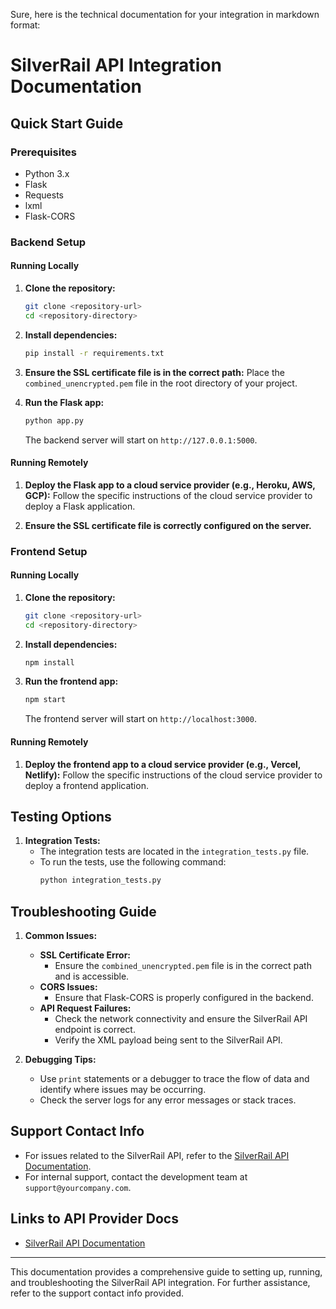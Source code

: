 Sure, here is the technical documentation for your integration in markdown format:

# SilverRail API Integration Documentation

## Quick Start Guide

### Prerequisites

- Python 3.x
- Flask
- Requests
- lxml
- Flask-CORS

### Backend Setup

#### Running Locally

1. **Clone the repository:**
    ```sh
    git clone <repository-url>
    cd <repository-directory>
    ```

2. **Install dependencies:**
    ```sh
    pip install -r requirements.txt
    ```

3. **Ensure the SSL certificate file is in the correct path:**
    Place the `combined_unencrypted.pem` file in the root directory of your project.

4. **Run the Flask app:**
    ```sh
    python app.py
    ```

    The backend server will start on `http://127.0.0.1:5000`.

#### Running Remotely

1. **Deploy the Flask app to a cloud service provider (e.g., Heroku, AWS, GCP):**
    Follow the specific instructions of the cloud service provider to deploy a Flask application.

2. **Ensure the SSL certificate file is correctly configured on the server.**

### Frontend Setup

#### Running Locally

1. **Clone the repository:**
    ```sh
    git clone <repository-url>
    cd <repository-directory>
    ```

2. **Install dependencies:**
    ```sh
    npm install
    ```

3. **Run the frontend app:**
    ```sh
    npm start
    ```

    The frontend server will start on `http://localhost:3000`.

#### Running Remotely

1. **Deploy the frontend app to a cloud service provider (e.g., Vercel, Netlify):**
    Follow the specific instructions of the cloud service provider to deploy a frontend application.

## Testing Options

1. **Integration Tests:**
    - The integration tests are located in the `integration_tests.py` file.
    - To run the tests, use the following command:
        ```sh
        python integration_tests.py
        ```

## Troubleshooting Guide

1. **Common Issues:**
    - **SSL Certificate Error:**
        - Ensure the `combined_unencrypted.pem` file is in the correct path and is accessible.
    - **CORS Issues:**
        - Ensure that Flask-CORS is properly configured in the backend.
    - **API Request Failures:**
        - Check the network connectivity and ensure the SilverRail API endpoint is correct.
        - Verify the XML payload being sent to the SilverRail API.

2. **Debugging Tips:**
    - Use `print` statements or a debugger to trace the flow of data and identify where issues may be occurring.
    - Check the server logs for any error messages or stack traces.

## Support Contact Info

- For issues related to the SilverRail API, refer to the [SilverRail API Documentation](https://docs.silverrailtech.com/docs/accessing-silvercore#Accessing_Certification_environments).
- For internal support, contact the development team at `support@yourcompany.com`.

## Links to API Provider Docs

- [SilverRail API Documentation](https://docs.silverrailtech.com/docs/accessing-silvercore#Accessing_Certification_environments)

---

This documentation provides a comprehensive guide to setting up, running, and troubleshooting the SilverRail API integration. For further assistance, refer to the support contact info provided.